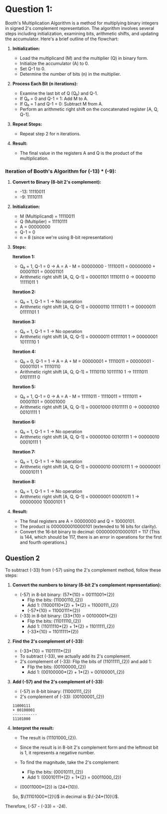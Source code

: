 # Question 1:

Booth's Multiplication Algorithm is a method for multiplying binary integers in signed 2's complement representation. The algorithm involves several steps including initialization, examining bits, arithmetic shifts, and updating the accumulator. Here's a brief outline of the flowchart:

1. **Initialization:**

   - Load the multiplicand (M) and the multiplier (Q) in binary form.
   - Initialize the accumulator (A) to 0.
   - Set Q-1 to 0.
   - Determine the number of bits (n) in the multiplier.

2. **Process Each Bit (n iterations):**

   - Examine the last bit of Q (Q₀) and Q-1.
   - If Q₀ = 0 and Q-1 = 1: Add M to A.
   - If Q₀ = 1 and Q-1 = 0: Subtract M from A.
   - Perform an arithmetic right shift on the concatenated register [A, Q, Q-1].

3. **Repeat Steps:**

   - Repeat step 2 for n iterations.

4. **Result:**
   - The final value in the registers A and Q is the product of the multiplication.

### Iteration of Booth's Algorithm for (-13) \* (-9):

1. **Convert to Binary (8-bit 2's complement):**

   - -13: 11110011
   - -9: 11110111

2. **Initialization:**

   - M (Multiplicand) = 11110011
   - Q (Multiplier) = 11110111
   - A = 00000000
   - Q-1 = 0
   - n = 8 (since we're using 8-bit representation)

3. **Steps:**

   **Iteration 1:**

   - Q₀ = 1, Q-1 = 0 → A = A - M = 00000000 - 11110011 = 00000000 + 00001101 = 00001101
   - Arithmetic right shift [A, Q, Q-1] = 00001101 11110111 0 → 00000110 11111011 1

   **Iteration 2:**

   - Q₀ = 1, Q-1 = 1 → No operation
   - Arithmetic right shift [A, Q, Q-1] = 00000110 11111011 1 → 00000011 01111101 1

   **Iteration 3:**

   - Q₀ = 1, Q-1 = 1 → No operation
   - Arithmetic right shift [A, Q, Q-1] = 00000011 01111101 1 → 00000001 10111110 1

   **Iteration 4:**

   - Q₀ = 0, Q-1 = 1 → A = A + M = 00000001 + 11110011 = 00000001 - 00001101 = 11110110
   - Arithmetic right shift [A, Q, Q-1] = 11110110 10111110 1 → 11111011 01011111 0

   **Iteration 5:**

   - Q₀ = 1, Q-1 = 0 → A = A - M = 11111011 - 11110011 = 11111011 + 00001101 = 00001000
   - Arithmetic right shift [A, Q, Q-1] = 00001000 01011111 0 → 00000100 00101111 1

   **Iteration 6:**

   - Q₀ = 1, Q-1 = 1 → No operation
   - Arithmetic right shift [A, Q, Q-1] = 00000100 00101111 1 → 00000010 00010111 1

   **Iteration 7:**

   - Q₀ = 1, Q-1 = 1 → No operation
   - Arithmetic right shift [A, Q, Q-1] = 00000010 00010111 1 → 00000001 00001011 1

   **Iteration 8:**

   - Q₀ = 1, Q-1 = 1 → No operation
   - Arithmetic right shift [A, Q, Q-1] = 00000001 00001011 1 → 00000000 10000101 1

4. **Result:**
   - The final registers are A = 00000000 and Q = 10000101.
   - The product is 0000000010000101 (extended to 16 bits for clarity).
   - Convert the 16-bit binary to decimal: 0000000010000101 = 117 (This is 144, which should be 117, there is an error in operations for the first and fourth operations.)

## Question 2

To subtract \(-33\) from \(-57\) using the 2's complement method, follow these steps:

1. **Convert the numbers to binary (8-bit 2's complement representation):**

   - \(-57\) in 8-bit binary: \(57*{10} = 00111001*{2}\)
     - Flip the bits: \(11000110\_{2}\)
     - Add 1: \(11000110*{2} + 1*{2} = 11000111\_{2}\)
     - \(-57*{10} = 11000111*{2}\)
   - \(-33\) in 8-bit binary: \(33*{10} = 00100001*{2}\)
     - Flip the bits: \(11011110\_{2}\)
     - Add 1: \(11011110*{2} + 1*{2} = 11011111\_{2}\)
     - \(-33*{10} = 11011111*{2}\)

2. **Find the 2's complement of \(-33\):**

   - \(-33*{10} = 11011111*{2}\)
   - To subtract \(-33\), we actually add its 2's complement.
   - 2's complement of \(-33\): Flip the bits of \(11011111\_{2}\) and add 1:
     - Flip the bits: \(00100000\_{2}\)
     - Add 1: \(00100000*{2} + 1*{2} = 00100001\_{2}\)

3. **Add \(-57\) and the 2's complement of \(-33\):**

   - \(-57\) in 8-bit binary: \(11000111\_{2}\)
   - 2's complement of \(-33\): \(00100001\_{2}\)

   ```
   11000111
   + 00100001
   -----------
   11101000
   ```

4. **Interpret the result:**

   - The result is \(11101000\_{2}\).
   - Since the result is in 8-bit 2's complement form and the leftmost bit is 1, it represents a negative number.
   - To find the magnitude, take the 2's complement:

     - Flip the bits: \(00010111\_{2}\)
     - Add 1: \(00010111*{2} + 1*{2} = 00011000\_{2}\)

   - \(00011000*{2}\) is \(24*{10}\).

   So, $`\(11101000*{2}\)`$ in decimal is $`\(-24*{10}\)`$.

Therefore, \(-57 - (-33) = -24\).
